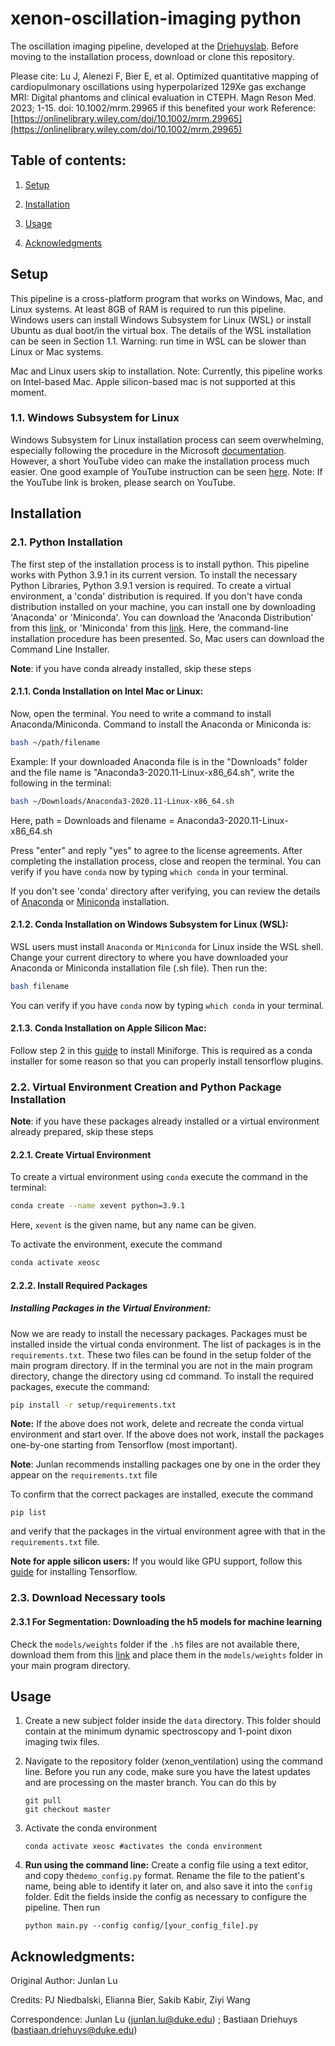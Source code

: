 # xenon-oscillation-imaging python

The oscillation imaging pipeline, developed at the [Driehuyslab](https://sites.duke.edu/driehuyslab/). Before moving to the installation process, download or clone this repository.

Please cite: Lu J, Alenezi F, Bier E, et al. Optimized quantitative mapping of cardiopulmonary oscillations using hyperpolarized 129Xe gas exchange MRI: Digital phantoms and clinical evaluation in CTEPH. Magn Reson Med. 2023; 1-15. doi: 10.1002/mrm.29965 if this benefited your work
Reference: [https://onlinelibrary.wiley.com/doi/10.1002/mrm.29965](https://onlinelibrary.wiley.com/doi/10.1002/mrm.29965)
## Table of contents:

1. [Setup](#setup)

2. [Installation](#installation)

3. [Usage](#Usage)

4. [Acknowledgments](#acknowledgements)


## Setup

This pipeline is a cross-platform program that works on Windows, Mac, and Linux systems. At least 8GB of RAM is required to run this pipeline. Windows users can install Windows Subsystem for Linux (WSL) or install Ubuntu as dual boot/in the virtual box. The details of the WSL installation can be seen in Section 1.1. Warning: run time in WSL can be slower than Linux or Mac systems.

Mac and Linux users skip to installation.  Note: Currently, this pipeline works on Intel-based Mac. Apple silicon-based mac is not supported at this moment.

### 1.1. Windows Subsystem for Linux
Windows Subsystem for Linux installation process can seem overwhelming, especially following the procedure in the Microsoft [documentation](https://docs.microsoft.com/en-us/windows/wsl/install-win10). However, a short YouTube video can make the installation process much easier. One good example of YouTube instruction can be seen [here](https://www.youtube.com/watch?v=X-DHaQLrBi8&t=385s&ab_channel=ProgrammingKnowledge2ProgrammingKnowledge2). Note: If the YouTube link is broken, please search on YouTube.

## Installation
### 2.1. Python Installation
The first step of the installation process is to install python. This pipeline works with Python 3.9.1 in its current version. To install the necessary Python Libraries, Python 3.9.1 version is required. To create a virtual environment, a 'conda' distribution is required. If you don't have conda distribution installed on your machine, you can install one by downloading 'Anaconda' or 'Miniconda'. You can download the 'Anaconda Distribution' from this [link](https://www.anaconda.com/products/individual), or 'Miniconda' from this [link](https://docs.conda.io/en/latest/miniconda.html). Here, the command-line installation procedure has been presented. So, Mac users can download the Command Line Installer.

**Note**: if you have conda already installed, skip these steps

#### 2.1.1. Conda Installation on Intel Mac or Linux:
Now, open the terminal. You need to write a command to install Anaconda/Miniconda. Command to install the Anaconda or Miniconda is:

```bash
bash ~/path/filename
```
Example: If your downloaded Anaconda file is in the "Downloads" folder and the file name is "Anaconda3-2020.11-Linux-x86_64.sh", write the following in the terminal:

```bash
bash ~/Downloads/Anaconda3-2020.11-Linux-x86_64.sh
```
Here, path = Downloads and filename = Anaconda3-2020.11-Linux-x86_64.sh

Press "enter" and reply "yes" to agree to the license agreements. After completing the installation process, close and reopen the terminal. You can verify if you have `conda` now by typing `which conda` in your terminal.

If you don't see 'conda' directory after verifying, you can review the details of [Anaconda](https://docs.anaconda.com/anaconda/install/linux/) or [Miniconda](https://docs.conda.io/projects/conda/en/latest/user-guide/install/linux.html) installation.

#### 2.1.2. Conda Installation on Windows Subsystem for Linux (WSL):
WSL users must install `Anaconda` or `Miniconda` for Linux inside the WSL shell. Change your current directory to where you have downloaded your Anaconda or Miniconda installation file (.sh file).  Then run the:
```bash
bash filename
```
You can verify if you have `conda` now by typing `which conda` in your terminal.

#### 2.1.3. Conda Installation on Apple Silicon Mac:

Follow step 2 in this [guide](https://caffeinedev.medium.com/how-to-install-tensorflow-on-m1-mac-8e9b91d93706) to install Miniforge. This is required as a conda installer for some reason so that you can properly install tensorflow plugins.

### 2.2. Virtual Environment Creation and Python Package Installation

**Note**: if you have these packages already installed or a virtual environment already prepared, skip these steps

#### 2.2.1. Create Virtual Environment  
To create a virtual environment using `conda` execute the command in the terminal:

```bash
conda create --name xevent python=3.9.1
```
Here, `xevent` is the given name, but any name can be given. 

To activate the environment, execute the command

```bash
conda activate xeosc
```

#### 2.2.2. Install Required Packages
##### Installing Packages in the Virtual Environment:
Now we are ready to install the necessary packages. Packages must be installed inside the virtual conda environment. The list of packages is in the `requirements.txt`. These two files can be found in the setup folder of the main program directory. If in the terminal you are not in the main program directory, change the directory using cd command. To install the required packages, execute the command:

```bash
pip install -r setup/requirements.txt
```

**Note:** If the above does not work, delete and recreate the conda virtual environment and start over. If the above does not work, install the packages one-by-one starting from Tensorflow (most important).

**Note**: Junlan recommends installing packages one by one in the order they appear on the `requirements.txt` file

To confirm that the correct packages are installed, execute the command

```
pip list
```
and verify that the packages in the virtual environment agree with that in the `requirements.txt` file. 

**Note for apple silicon users:** If you would like GPU support, follow this [guide](https://towardsdatascience.com/installing-tensorflow-and-jupyter-notebook-on-apple-silicon-macs-d30b14c74a08) for installing Tensorflow.

### 2.3. Download Necessary tools
#### 2.3.1 For Segmentation: Downloading the h5 models for machine learning
Check the `models/weights` folder if the `.h5` files are not available there, download them from this [link](https://drive.google.com/drive/folders/1gcwT14_6Tl_2zkLZ_MHsm-pAYHXWtVOA?usp=sharing) and place them in the `models/weights` folder in your main program directory.

## Usage

1. Create a new subject folder inside the `data` directory. This folder should contain at the minimum dynamic spectroscopy and 1-point dixon imaging twix files.


3. Navigate to the repository folder (xenon_ventilation) using the command line. Before you run any code, make sure you have the latest updates and are processing on the master branch. You can do this by

   ```shell
   git pull
   git checkout master
   ```

4. Activate the conda environment

   ```shell
   conda activate xeosc #activates the conda environment
   ```

5. **Run using the command line:** Create a config file using a text editor, and copy  the`demo_config.py` format. Rename the file to the patient's name, being able to identify it later on, and also save it into the `config` folder. Edit the fields inside the config as necessary to configure the pipeline. Then run

   ```shell
   python main.py --config config/[your_config_file].py
   ```



## Acknowledgments:

Original Author: Junlan Lu

Credits: PJ Niedbalski, Elianna Bier, Sakib Kabir, Ziyi Wang

Correspondence: Junlan Lu (junlan.lu@duke.edu) ; Bastiaan Driehuys (bastiaan.driehuys@duke.edu)
